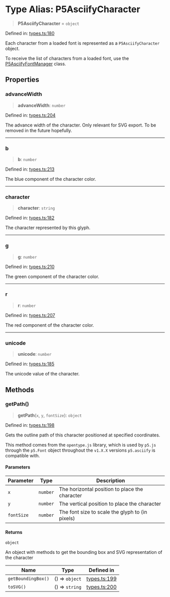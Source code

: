 # Type Alias: P5AsciifyCharacter

> **P5AsciifyCharacter** = `object`

Defined in: [types.ts:180](https://github.com/humanbydefinition/p5.asciify/blob/5e9910685d5c8078f25814adc623836a002b98cb/src/lib/types.ts#L180)

Each character from a loaded font is represented as a `P5AsciifyCharacter` object.

To receive the list of characters from a loaded font, use the [P5AsciifyFontManager](../classes/P5AsciifyFontManager.md) class.

## Properties

### advanceWidth

> **advanceWidth**: `number`

Defined in: [types.ts:204](https://github.com/humanbydefinition/p5.asciify/blob/5e9910685d5c8078f25814adc623836a002b98cb/src/lib/types.ts#L204)

The advance width of the character. Only relevant for SVG export. To be removed in the future hopefully.

---

### b

> **b**: `number`

Defined in: [types.ts:213](https://github.com/humanbydefinition/p5.asciify/blob/5e9910685d5c8078f25814adc623836a002b98cb/src/lib/types.ts#L213)

The blue component of the character color.

---

### character

> **character**: `string`

Defined in: [types.ts:182](https://github.com/humanbydefinition/p5.asciify/blob/5e9910685d5c8078f25814adc623836a002b98cb/src/lib/types.ts#L182)

The character represented by this glyph.

---

### g

> **g**: `number`

Defined in: [types.ts:210](https://github.com/humanbydefinition/p5.asciify/blob/5e9910685d5c8078f25814adc623836a002b98cb/src/lib/types.ts#L210)

The green component of the character color.

---

### r

> **r**: `number`

Defined in: [types.ts:207](https://github.com/humanbydefinition/p5.asciify/blob/5e9910685d5c8078f25814adc623836a002b98cb/src/lib/types.ts#L207)

The red component of the character color.

---

### unicode

> **unicode**: `number`

Defined in: [types.ts:185](https://github.com/humanbydefinition/p5.asciify/blob/5e9910685d5c8078f25814adc623836a002b98cb/src/lib/types.ts#L185)

The unicode value of the character.

## Methods

### getPath()

> **getPath**(`x`, `y`, `fontSize`): `object`

Defined in: [types.ts:198](https://github.com/humanbydefinition/p5.asciify/blob/5e9910685d5c8078f25814adc623836a002b98cb/src/lib/types.ts#L198)

Gets the outline path of this character positioned at specified coordinates.

This method comes from the `opentype.js` library, which is used by `p5.js` through the `p5.Font` object
throughout the `v1.X.X` versions `p5.asciify` is compatible with.

#### Parameters

| Parameter  | Type     | Description                                     |
| ---------- | -------- | ----------------------------------------------- |
| `x`        | `number` | The horizontal position to place the character  |
| `y`        | `number` | The vertical position to place the character    |
| `fontSize` | `number` | The font size to scale the glyph to (in pixels) |

#### Returns

`object`

An object with methods to get the bounding box and SVG representation of the character

| Name               | Type           | Defined in                                                                                                                          |
| ------------------ | -------------- | ----------------------------------------------------------------------------------------------------------------------------------- |
| `getBoundingBox()` | () => `object` | [types.ts:199](https://github.com/humanbydefinition/p5.asciify/blob/5e9910685d5c8078f25814adc623836a002b98cb/src/lib/types.ts#L199) |
| `toSVG()`          | () => `string` | [types.ts:200](https://github.com/humanbydefinition/p5.asciify/blob/5e9910685d5c8078f25814adc623836a002b98cb/src/lib/types.ts#L200) |
